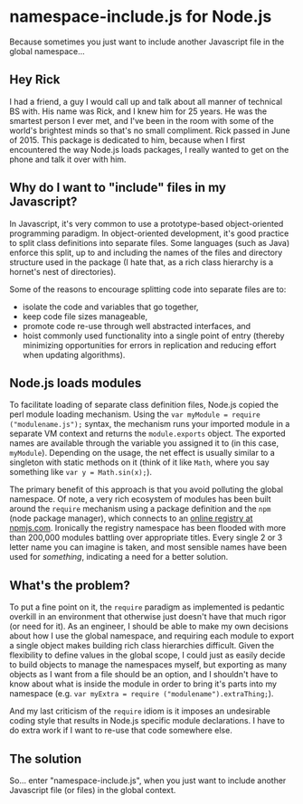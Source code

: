 # namespace-include.js for Node.js
Because sometimes you just want to include another Javascript file in the global namespace...

## Hey Rick
I had a friend, a guy I would call up and talk about all manner of technical BS with. His name was Rick, and I knew him for 25 years. He was the smartest person I ever met, and I've been in the room with some of the world's brightest minds so that's no small compliment. Rick passed in June of 2015. This package is dedicated to him, because when I first encountered the way Node.js loads packages, I really wanted to get on the phone and talk it over with him.

## Why do I want to "include" files in my Javascript?
In Javascript, it's very common to use a prototype-based object-oriented programming paradigm. In object-oriented development, it's good practice to split class definitions into separate files. Some languages (such as Java) enforce this split, up to and including the names of the files and directory structure used in the package (I hate that, as a rich class hierarchy is a hornet's nest of directories).

Some of the reasons to encourage splitting code into separate files are to:
- isolate the code and variables that go together, 
- keep code file sizes manageable,
- promote code re-use through well abstracted interfaces, and
- hoist commonly used functionality into a single point of entry (thereby minimizing opportunities for errors in replication and reducing effort when updating algorithms).

## Node.js loads modules
To facilitate loading of separate class definition files, Node.js copied the perl module loading mechanism. Using the 
  `var myModule = require ("modulename.js");` 
syntax, the mechanism runs your imported module in a separate VM context and returns the `module.exports` object. The exported names are available through the variable you assigned it to (in this case, `myModule`). Depending on the usage, the net effect is usually similar to a singleton with static methods on it (think of it like `Math`, where you say something like `var y = Math.sin(x);`).

The primary benefit of this approach is that you avoid polluting the global namespace. Of note, a very rich ecosystem of modules has been built around the `require` mechanism using a package definition and the `npm` (node package manager), which connects to an [online registry at npmjs.com](npmjs.com). Ironically the registry namespace has been flooded with more than 200,000 modules battling over appropriate titles. Every single 2 or 3 letter name you can imagine is taken, and most sensible names have been used for *something*, indicating a need for a better solution.

## What's the problem?
To put a fine point on it, the `require` paradigm as implemented is pedantic overkill in an environment that otherwise just doesn't have that much rigor (or need for it). As an engineer, I should be able to make my own decisions about how I use the global namespace, and requiring each module to export a single object makes building rich class hierarchies difficult. Given the flexibility to define values in the global scope, I could just as easily decide to build objects to manage the namespaces myself, but exporting as many objects as I want from a file should be an option, and I shouldn't have to know about what is inside the module in order to bring it's parts into my namespace (e.g. `var myExtra = require ("modulename").extraThing;`).

And my last criticism of the `require` idiom is it imposes an undesirable coding style that results in Node.js specific module declarations. I have to do extra work if I want to re-use that code somewhere else.

## The solution
So... enter "namespace-include.js", when you just want to include another Javascript file (or files) in the global context.
